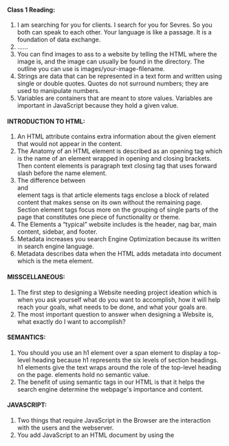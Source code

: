 #### Class 1 Reading:

1. I am searching for you for clients. I search for you for Sevres. So you both can speak to each other. Your language is like a passage. It is a foundation of data exchange. 
2. ......
3.  You can find images to ass to a website by telling the HTML where the image is, and the image can usually be found in the directory. The outline you can use is images/your-image-filename. 
4. Strings are data that can be represented in a text form and written using single or double quotes. Quotes do not surround numbers; they are used to manipulate numbers. 
5. Variables are containers that are meant to store values. Variables are important in JavaScript because they hold a given value.

#### INTRODUCTION TO HTML:
1. An HTML attribute contains extra information about the given element that would not appear in the content. 
2. The Anatomy of an HTML element is described as an opening tag which is the name of an element wrapped in opening and closing brackets. Then content elements is paragraph text closing tag that uses forward slash before the name element.
3. The difference between <article> and <section> element tags is that article elements tags enclose a block of related content that makes sense on its own without the remaining page. Section element tags focus more on the grouping of single parts of the page that constitutes one piece of functionality or theme.
4. The Elements a “typical” website includes is the header, nag bar, main content, sidebar, and footer. 
5. Metadata increases you search Engine Optimization because its written in search engine language. 
6. Metadata describes data when the HTML adds metadata into document which is the meta element. 
  
#### MISSCELLANEOUS:
1. The first step to designing a Website needing project ideation which is when you ask yourself what do you want to accomplish, how it will help reach your goals, what needs to be done, and what your goals are.
2. The most important question to answer when designing a Website is, what exactly do I want to accomplish?

#### SEMANTICS:
  
1. You should you use an h1 element over a span element to display a top-level heading because h1 represents the six levels of section headings. h1 elements give the text wraps around the role of the top-level heading on the page. <span> elements hold no semantic value. 
2. The benefit of using semantic tags in our HTML is that it helps the search engine determine the webpage's importance and content. 
  
#### JAVASCRIPT: 
1. Two things that require JavaScript in the Browser are the interaction with the users and the webserver.
2. You add JavaScript to an HTML document by using the <script> element. 












